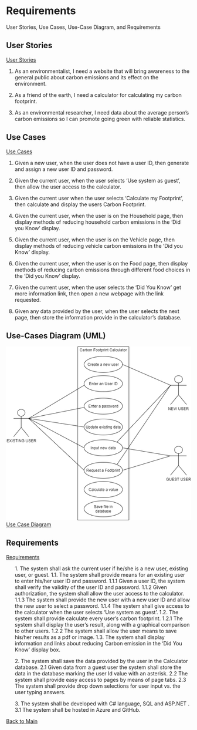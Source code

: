 # Requirements
User Stories, Use Cases, Use-Case Diagram, and Requirements

## User Stories
[User Stories](https://github.com/montiqum/My_Carbon_Footprint_Calculator/blob/main/Requirements/User_Stories)

1.	As an environmentalist, I need a website that will bring awareness to  the general public about carbon emissions and its effect on the environment.

2.	As a friend of the earth, I need a calculator for calculating my carbon footprint.

3.	As an environmental researcher, I need data about the average person’s carbon emissions so I can promote going green with reliable statistics.

## Use Cases
[Use Cases](https://github.com/montiqum/My_Carbon_Footprint_Calculator/blob/main/Requirements/Use_Cases)

1.	Given a new user, when the user does not have a user ID, then generate and assign a new user ID and password.

2.	Given the current user, when the user selects ‘Use system as guest’, then allow the user access to the calculator.

3.	Given the current user when the user selects ‘Calculate my Footprint’, then calculate and display the users Carbon Footprint.

4.	Given the current user, when the user is on the Household page, then display methods of reducing household carbon emissions in the ‘Did you Know’ display.

5.	Given the current user, when the user is on the Vehicle page, then display methods of reducing vehicle carbon emissions in the ‘Did you Know’ display.

6.	Given the current user, when the user is on the Food page, then display methods of reducing carbon emissions through different food choices in the ‘Did you Know’ display.

7.	Given the current user, when the user selects the ‘Did You Know’ get more information link, then open a new webpage  with the link requested.

8.	Given any data provided by the user, when the user selects the next page, then store the information provide in the calculator’s database.

## Use-Cases Diagram (UML)
![UML](https://github.com/montiqum/My_Carbon_Footprint_Calculator/blob/main/Requirements/Melanie_Montique_Use_Case_Diagram.png)
[Use Case Diagram](https://github.com/montiqum/My_Carbon_Footprint_Calculator/blob/main/Requirements/Melanie_Montique_Use_Case_Diagram)

## Requirements
[Requirements](https://github.com/montiqum/My_Carbon_Footprint_Calculator/blob/main/Requirements/Requirements)
<ol>
<sl> 1. The system shall ask the current user if he/she is a new user, existing user, or guest.
         1.1. The system shall provide means for an existing user to enter his/her user ID and password.
                  1.1.1 Given a user ID, the system shall verify the validity of the user ID and password.
                  1.1.2 Given authorization, the system shall allow the user access to the calculator.
                  1.1.3 The system shall provide the new user with a new user ID and allow the new user to select a password.
                  1.1.4 The system shall give access to the calculator when the user selects ‘Use system as guest’.
         1.2. The system shall provide calculate every user’s carbon footprint.
                  1.2.1 The system shall display the user’s result, along with a graphical comparison to other users.
                  1.2.2 The system shall allow the user means to save his/her results as a pdf or image.
         1.3. The system shall display information and links about reducing Carbon emission in the 
       ‘Did You Know’ display box.

<sl> 2. The system shall save the data provided by the user in the Calculator database.
     2.1 Given data from a guest user the system shall store the data in the database marking the 
         user Id value with an asterisk. 
     2.2 The system shall provide easy access to pages by means of page tabs.
     2.3 The system shall provide drop down selections for user input vs. the user typing answers.

<sl> 3. The system shall be developed with C# language, SQL and ASP.NET .
     3.1 The system shall be hosted in Azure and GitHub.
</ol>


[Back to Main](https://github.com/montiqum/My_Carbon_Footprint_Calculator)

